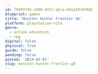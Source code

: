 ```yaml
---
id: 79d93744-cb89-427c-a2ca-42a129c934d2
blueprint: games
title: 'Monster Hunter Frontier G8'
platform: playstation-vita
genre:
  - action-adventure
  - rpg
digital: false
physical: true
guide: false
pending: false
posted: '2019-03-01'
slug: monster-hunter-frontier-g8
---
```

